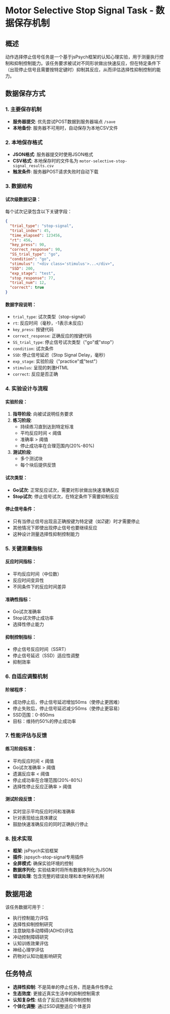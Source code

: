 # Motor Selective Stop Signal Task - 数据保存机制

## 概述
动作选择停止信号任务是一个基于jsPsych框架的认知心理实验，用于测量执行控制和抑制控制能力。该任务要求被试对不同形状做出快速反应，但在特定条件下（出现停止信号且需要按特定键时）抑制其反应，从而评估选择性抑制控制的能力。

## 数据保存方式

### 1. 主要保存机制
- **服务器提交**: 优先尝试POST数据到服务器端点 `/save`
- **本地备份**: 服务器不可用时，自动保存为本地CSV文件

### 2. 本地保存格式
- **JSON格式**: 服务器提交时使用JSON格式
- **CSV格式**: 本地保存时的文件名为 `motor-selective-stop-signal_results.csv`
- **触发条件**: 服务器POST请求失败时自动下载

### 3. 数据结构

#### 试次级数据记录：
每个试次记录包含以下关键字段：
```json
{
  "trial_type": "stop-signal",
  "trial_index": 45,
  "time_elapsed": 123456,
  "rt": 456,
  "key_press": 90,
  "correct_response": 90,
  "SS_trial_type": "go",
  "condition": "go",
  "stimulus": "<div class='stimulus'>...</div>",
  "SSD": 200,
  "exp_stage": "test",
  "stop_response": 77,
  "trial_num": 12,
  "correct": true
}
```

#### 数据字段说明：
- `trial_type`: 试次类型（stop-signal）
- `rt`: 反应时间（毫秒，-1表示未反应）
- `key_press`: 按键代码
- `correct_response`: 正确反应的按键代码
- `SS_trial_type`: 停止信号试次类型（"go"或"stop"）
- `condition`: 试次条件
- `SSD`: 停止信号延迟（Stop Signal Delay，毫秒）
- `exp_stage`: 实验阶段（"practice"或"test"）
- `stimulus`: 呈现的刺激HTML
- `correct`: 反应是否正确

### 4. 实验设计与流程

#### 实验阶段：
1. **指导阶段**: 向被试说明任务要求
2. **练习阶段**: 
   - 持续练习直到达到特定标准
   - 平均反应时间 < 阈值
   - 准确率 > 阈值
   - 停止成功率在合理范围内(20%-80%)
3. **测试阶段**: 
   - 多个测试块
   - 每个块后提供反馈

#### 试次类型：
- **Go试次**: 正常反应试次，需要对形状做出快速准确反应
- **Stop试次**: 停止信号试次，在特定条件下需要抑制反应

#### 停止信号条件：
- 只有当停止信号出现且正确按键为特定键（如Z键）时才需要停止
- 其他情况下即使出现停止信号也要继续反应
- 这种设计测量选择性抑制控制能力

### 5. 关键测量指标

#### 反应时间指标：
- 平均反应时间（中位数）
- 反应时间变异性
- 不同条件下的反应时间差异

#### 准确性指标：
- Go试次准确率
- Stop试次停止成功率
- 选择性停止能力

#### 抑制控制指标：
- 停止信号反应时间（SSRT）
- 停止信号延迟（SSD）适应性调整
- 抑制效率

### 6. 自适应调整机制

#### 阶梯程序：
- 成功停止后，停止信号延迟增加50ms（使停止更困难）
- 停止失败后，停止信号延迟减少50ms（使停止更容易）
- SSD范围：0-850ms
- 目标：维持约50%的停止成功率

### 7. 性能评估与反馈

#### 练习阶段标准：
- 平均反应时间 < 阈值
- Go试次准确率 > 阈值
- 遗漏反应率 < 阈值
- 停止成功率在合理范围(20%-80%)
- 选择性停止反应正确率 > 阈值

#### 测试阶段反馈：
- 实时显示平均反应时间和准确率
- 针对表现给出具体建议
- 鼓励快速准确反应的同时正确执行停止

### 8. 技术实现
- **框架**: jsPsych实验框架
- **插件**: jspsych-stop-signal专用插件
- **全屏模式**: 确保实验环境的控制
- **数据序列化**: 实验结束时将所有数据序列化为JSON
- **错误处理**: 包含完整的错误处理和本地保存机制

## 数据用途
该任务数据可用于：
- 执行控制能力评估
- 选择性抑制控制研究
- 注意缺陷多动障碍(ADHD)评估
- 冲动控制障碍研究
- 认知训练效果评估
- 神经心理学评估
- 药物对认知功能影响研究

## 任务特点
- **选择性抑制**: 不是简单的停止任务，而是条件性停止
- **生态效度**: 更接近真实生活中的抑制控制需求
- **认知复杂性**: 结合了反应选择和抑制控制
- **个体化调整**: 通过SSD调整适应个体差异